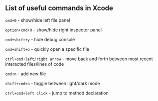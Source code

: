 ## List of useful commands in Xcode

`cmd+0` - show/hide left file panel

`option+cmd+0` - show/hide right inspector panel

`cmd+shift+y` - hide debug console

`cmd+shift+o` - quickly open a specific file

`ctrl+cmd+left/right arrow` - move back and forth between most recent interacted files/lines of code

`cmd+n` - add new file

`shift+cmd+a` - toggle between light/dark mode

`ctrl+cmd+left click` - jump to method declaration
